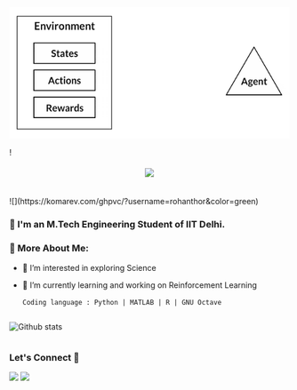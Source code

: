 <p align="center">
  <img src="./env_agent.gif">
</p>!

<h6 align="center">
  <a href="https://git.io/typing-svg">
    <img src="https://readme-typing-svg.herokuapp.com?font=Roboto&color=040927&size=30&center=true&vCenter=true&height=35&lines=Hi+There+%F0%9F%91%8B;I+am+Rohan+Thorat+;Nice+to+see+you+here+!++%F0%9F%99%82">
  </a>
</h6>
![](https://komarev.com/ghpvc/?username=rohanthor&color=green) 
<h3 align="Justify"> 🤘 I'm an M.Tech Engineering Student of IIT Delhi.</h3>

### 🧐 More About Me:
- 👀 I’m interested in exploring Science  
- 🌱 I’m currently learning and working on Reinforcement Learning

      Coding language : Python | MATLAB | R | GNU Octave
      
      
<div align="center" style="display:flex;justify-content:space-between;align:center;"> 

![Github stats](https://github-readme-stats.vercel.app/api?username=rohanthor&theme=tokyonight&show_icons=true&count_private=true)

</div>

### Let's Connect 🔗
[![](https://img.shields.io/badge/linkedin-%230077B5.svg?&style=for-the-badge&logo=linkedin&logoColor=white0e76a8)](https://www.linkedin.com/in/rohan-thorat-b13876175)
[![](https://img.shields.io/badge/twitter-%230077B5.svg?&style=for-the-badge&logo=twitter&logoColor=white&color=00acee)](https://twitter.com/Kung_fu_rohan) 



<!---
## Publications 
If you find this work useful in the academic context, please consider to cite one of the following papers:
--->
